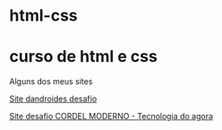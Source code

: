 # html-css
<h1>curso de html e css</h1>
<p>Alguns dos meus sites </p>
<p><a href="desafio10m2/pagina01.html">Site dandroides desafio</a></p>
<p><a href="https://danilocesar021.github.io/html-css/desafio012/index.html">Site desafio CORDEL MODERNO - Tecnologia do agora</a></p>




